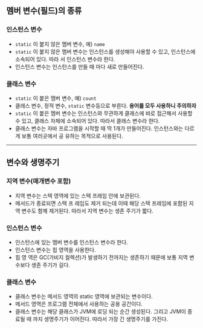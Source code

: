 
## 멤버 변수(필드)의 종류
### 인스턴스 변수 
 - `static` 이 붙지 않은 멤버 변수, 예) `name`
 - `static` 이 붙지 않은 멤버 변수는 인스턴스를 생성해야 사용할 수 있고, 인스턴스에 소속되어 있다. 따라 서 인스턴스 변수라 한다.
 - 인스턴스 변수는 인스턴스를 만들 때 마다 새로 만들어진다.

### 클래스 변수
- `static` 이 붙은 멤버 변수, 예) `count`
- 클래스 변수, 정적 변수, `static` 변수등으로 부른다. **용어를 모두 사용하니 주의하자**
- `static` 이 붙은 멤버 변수는 인스턴스와 무관하게 클래스에 바로 접근해서 사용할 수 있고, 클래스 자체에 소속되어 있다. 따라서 클래스 변수라 한다.
- 클래스 변수는 자바 프로그램을 시작할 때 딱 1개가 만들어진다. 인스턴스와는 다르게 보통 여러곳에서 공 유하는 목적으로 사용된다.

---

## 변수와 생명주기
###  **지역 변수(매개변수 포함)**
- 지역 변수는 스택 영역에 있는 스택 프레임 안에 보관된다.
- 메서드가 종료되면 스택 프 레임도 제거 되는데 이때 해당 스택 프레임에 포함된 지역 변수도 함께 제거된다. 따라서 지역 변수는 생존 주기가 짧다.

### **인스턴스 변수**
- 인스턴스에 있는 멤버 변수를 인스턴스 변수라 한다. 
- 인스턴스 변수는 힙 영역을 사용한다. 
- 힙 영 역은 GC(가비지 컬렉션)가 발생하기 전까지는 생존하기 때문에 보통 지역 변수보다 생존 주기가 길다.


### 클래스 변수
- 클래스 변수는 메서드 영역의 static 영역에 보관되는 변수이다.
- 메서드 영역은 프로그램 전체에서 사용하는 공용 공간이다.
- 클래스 변수는 해당 클래스가 JVM에 로딩 되는 순간 생성된다. 그리고 JVM이 종료될 때 까지 생명주기가 이어진다. 따라서 가장 긴 생명주기를 가진다.